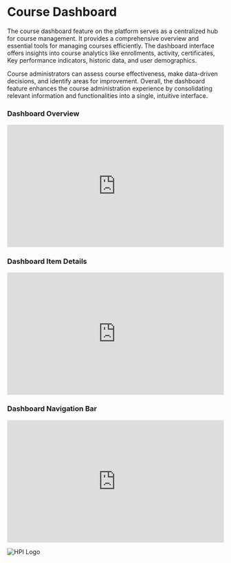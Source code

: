 # Course Dashboard

The course dashboard feature on the platform serves as a centralized hub for course management. It provides a comprehensive overview and essential tools for managing courses efficiently. The dashboard interface offers insights into course analytics like enrollments, activity, certificates, Key performance indicators, historic data, and user demographics.

Course administrators can assess course effectiveness, make data-driven decisions, and identify areas for improvement. Overall, the dashboard feature enhances the course administration experience by consolidating relevant information and functionalities into a single, intuitive interface.

### Dashboard Overview
<div style="padding:56.25% 0 0 0;position:relative;"><iframe src="https://player.vimeo.com/video/852659336?badge=0&amp;autopause=0&amp;player_id=0&amp;app_id=58479" frameborder="0" allow="autoplay; fullscreen; picture-in-picture" style="position:absolute;top:0;left:0;width:100%;height:100%;" title="openHPI-guidelines-28-dashboard-overview"></iframe></div><script src="https://player.vimeo.com/api/player.js"></script>

### Dashboard Item Details
<div style="padding:56.25% 0 0 0;position:relative;"><iframe src="https://player.vimeo.com/video/852662418?badge=0&amp;autopause=0&amp;player_id=0&amp;app_id=58479" frameborder="0" allow="autoplay; fullscreen; picture-in-picture" style="position:absolute;top:0;left:0;width:100%;height:100%;" title="openHPI-guidelines-29-dashboard-details"></iframe></div><script src="https://player.vimeo.com/api/player.js"></script>

### Dashboard Navigation Bar
<div style="padding:56.25% 0 0 0;position:relative;"><iframe src="https://player.vimeo.com/video/852664703?badge=0&amp;autopause=0&amp;player_id=0&amp;app_id=58479" frameborder="0" allow="autoplay; fullscreen; picture-in-picture" style="position:absolute;top:0;left:0;width:100%;height:100%;" title="openHPI-guidelines-30-dashboard-nav-bar"></iframe></div><script src="https://player.vimeo.com/api/player.js"></script>


![HPI Logo](../../img/HPI_Logo.png)

